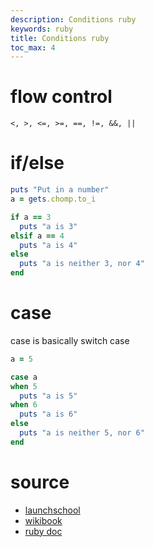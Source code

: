 ```yaml
---
description: Conditions ruby
keywords: ruby
title: Conditions ruby
toc_max: 4
---
```

# flow control

`<, >, <=, >=, ==, !=, &&, ||`

# if/else

```ruby
puts "Put in a number"
a = gets.chomp.to_i

if a == 3
  puts "a is 3"
elsif a == 4
  puts "a is 4"
else
  puts "a is neither 3, nor 4"
end
```

# case
case is basically switch case

```ruby
a = 5

case a
when 5
  puts "a is 5"
when 6
  puts "a is 6"
else
  puts "a is neither 5, nor 6"
end
```
# source

* [launchschool](https://launchschool.com/books/ruby/read/flow_control#conditionals)
* [wikibook](https://en.wikibooks.org/wiki/Ruby_Programming/Syntax/Control_Structures)
* [ruby doc](https://ruby-doc.org/core-2.2.0/doc/syntax/control_expressions_rdoc.html)
